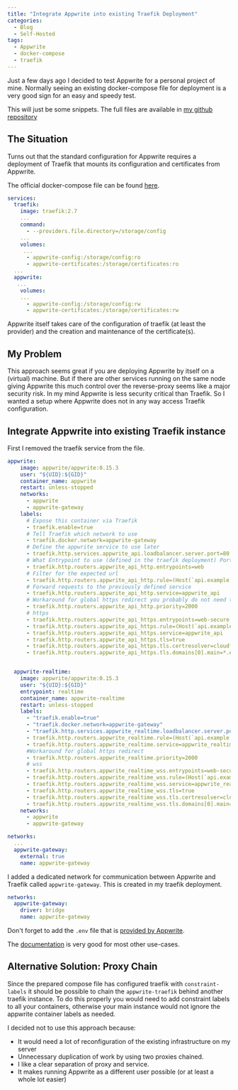 ```yaml
---
title: "Integrate Appwrite into existing Traefik Deployment"
categories:
  - Blog
  - Self-Hosted
tags:
  - Appwrite
  - docker-compose
  - traefik
---
```


Just a few days ago I decided to test Appwrite for a personal project of mine. Normally seeing an existing docker-compose file for deployment is a very good sign for an easy and speedy test.

This will just be some snippets. The full files are available in [my github repository](https://github.com/santschi/hosting-snippets/blob/main/dev/appwrite/docker-compose.yml)

## The Situation

Turns out that the standard configuration for Appwrite requires a deployment of Traefik that mounts its configuration and certificates from Appwrite.

The official docker-compose file can be found [here](https://appwrite.io/install/compose).

```yaml
services:
  traefik:
    image: traefik:2.7
    ...
    command:
      - --providers.file.directory=/storage/config
    ...
    volumes:
     ...
      - appwrite-config:/storage/config:ro
      - appwrite-certificates:/storage/certificates:ro
  ...
  appwrite:
   ...
    volumes:
    ...
      - appwrite-config:/storage/config:rw
      - appwrite-certificates:/storage/certificates:rw
```

Appwrite itself takes care of the configuration of traefik (at least the provider) and the creation and maintenance of the certificate(s).

## My Problem

This approach seems great if you are deploying Appwrite by itself on a (virtual) machine. But if there are other services running on the same node giving Appwrite this much control over the reverse-proxy seems like a major security risk. In my mind Appwrite is less security critical than Traefik. So I wanted a setup where Appwrite does not in any way access Traefik configuration.

## Integrate Appwrite into existing Traefik instance

First I removed the traefik service from the file.

```yaml
appwrite:
    image: appwrite/appwrite:0.15.3
    user: "${UID}:${GID}"
    container_name: appwrite
    restart: unless-stopped
    networks:
      - appwrite
      - appwrite-gateway
    labels:
      # Expose this container via Traefik
      - traefik.enable=true
      # Tell Traefik which network to use
      - traefik.docker.network=appwrite-gateway
      # Define the appwrite service to use later
      - traefik.http.services.appwrite_api.loadbalancer.server.port=80
      # What Entrypoint to use (defined in the traefik deployment) Port 80 in my case
      - traefik.http.routers.appwrite_api_http.entrypoints=web
      # Filter for the expected url
      - traefik.http.routers.appwrite_api_http.rule=(Host(`api.example.ch`) && PathPrefix(`/`))
      # Forward requests to the previously defined service
      - traefik.http.routers.appwrite_api_http.service=appwrite_api
      # Workaround for global https redirect you probably do not need this.
      - traefik.http.routers.appwrite_api_http.priority=2000
      # https
      - traefik.http.routers.appwrite_api_https.entrypoints=web-secure
      - traefik.http.routers.appwrite_api_https.rule=(Host(`api.example.ch`) && PathPrefix(`/`))
      - traefik.http.routers.appwrite_api_https.service=appwrite_api
      - traefik.http.routers.appwrite_api_https.tls=true
      - traefik.http.routers.appwrite_api_https.tls.certresolver=cloudflare-resolver
      - traefik.http.routers.appwrite_api_https.tls.domains[0].main=*.example.ch


  appwrite-realtime:
    image: appwrite/appwrite:0.15.3
    user: "${UID}:${GID}"
    entrypoint: realtime
    container_name: appwrite-realtime
    restart: unless-stopped
    labels:
      - "traefik.enable=true"
      - "traefik.docker.network=appwrite-gateway"
      - "traefik.http.services.appwrite_realtime.loadbalancer.server.port=80"
      - traefik.http.routers.appwrite_realtime.rule=(Host(`api.example.ch`) && PathPrefix(`/v1/realtime`))
      - traefik.http.routers.appwrite_realtime.service=appwrite_realtime
      #Workaround for global https redirect
      - traefik.http.routers.appwrite_realtime.priority=2000
      # wss
      - traefik.http.routers.appwrite_realtime_wss.entrypoints=web-secure
      - traefik.http.routers.appwrite_realtime_wss.rule=(Host(`api.example.ch`) && PathPrefix(`/v1/realtime`))
      - traefik.http.routers.appwrite_realtime_wss.service=appwrite_realtime
      - traefik.http.routers.appwrite_realtime_wss.tls=true
      - traefik.http.routers.appwrite_realtime_wss.tls.certresolver=cloudflare-resolver
      - traefik.http.routers.appwrite_realtime_wss.tls.domains[0].main=*.example.ch
    networks:
      - appwrite
      - appwrite-gateway

networks:
  ...
  appwrite-gateway:
    external: true
    name: appwrite-gateway
```

I added a dedicated network for communication between Appwrite and Traefik called `appwrite-gateway`. This is created in my traefik deployment.

```yaml
networks:
  appwrite-gateway:
    driver: bridge
    name: appwrite-gateway
```

Don't forget to add the `.env` file that is [provided by Appwrite](https://appwrite.io/install/env).

The [documentation](https://appwrite.io/docs/installation) is very good for most other use-cases.

## Alternative Solution: Proxy Chain

Since the prepared compose file has configured traefik with `constraint-labels` it should be possible to chain the `appwrite-traefik` behind another traefik instance. To do this properly you would need to add constraint labels to all your containers, otherwise your main instance would not ignore the appwrite container labels as needed.

I decided not to use this approach because:

- It would need a lot of reconfiguration of the existing infrastructure on my server
- Unnecessary duplication of work by using two proxies chained.
- I like a clear separation of proxy and service.
- It makes running Appwrite as a different user possible (or at least a whole lot easier)
